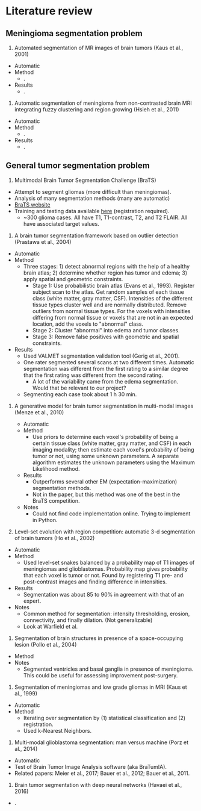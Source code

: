 # Literature review


## Meningioma segmentation problem


1. Automated segmentation of MR images of brain tumors (Kaus et al., 2001)
  - Automatic
  - Method
    - .
  - Results
    - .

1. Automatic segmentation of meningioma from non-contrasted brain MRI integrating fuzzy clustering and region growing (Hsieh et al., 2011)
  - Automatic
  - Method
    - .
  - Results
    - .



## General tumor segmentation problem

1. Multimodal Brain Tumor Segmentation Challenge (BraTS)
  - Attempt to segment gliomas (more difficult than meningiomas).
  - Analysis of many segmentation methods (many are automatic)
  - [BraTS website](http://braintumorsegmentation.org/)
  - Training and testing data available [here](https://www.smir.ch/BRATS/Start2015) (registration required).
    - ~300 glioma cases. All have T1, T1-contrast, T2, and T2 FLAIR. All have associated target values.


1. A brain tumor segmentation framework based on outlier detection (Prastawa et al., 2004)
  - Automatic
  - Method
    - Three stages: 1) detect abnormal regions with the help of a healthy brain atlas; 2) determine whether region has tumor and edema; 3) apply spatial and geometric constraints.
      - Stage 1: Use probabilistic brain atlas (Evans et al., 1993). Register subject scan to the atlas. Get random samples of each tissue class (white matter, gray matter, CSF). Intensities of the different tissue types cluster well and are normally distributed. Remove outliers from normal tissue types. For the voxels with intensities differing from normal tissue or voxels that are not in an expected location, add the voxels to "abnormal" class.
      - Stage 2: Cluster "abnormal" into edema and tumor classes.
      - Stage 3: Remove false positives with geometric and spatial constraints.
  - Results
    - Used VALMET segmentation validation tool (Gerig et al., 2001).
    - One rater segmented several scans at two different times. Automatic segmentation was different from the first rating to a similar degree that the first rating was different from the second rating.
      - A lot of the variability came from the edema segmentation. Would that be relevant to our project?
    - Segmenting each case took about 1 h 30 min.


1. A generative model for brain tumor segmentation in multi-modal images (Menze et al., 2010)
    - Automatic
    - Method
      - Use priors to determine each voxel's probability of being a certain tissue class (white matter, gray matter, and CSF) in each imaging modality; then estimate each voxel's probability of being tumor or not, using some unknown parameters. A separate algorithm estimates the unknown parameters using the Maximum Likelihood method.
    - Results
      - Outperforms several other EM (expectation-maximization) segmentation methods.
      - Not in the paper, but this method was one of the best in the BraTS competition.
    - Notes
      - Could not find code implementation online. Trying to implement in Python.


1. Level-set evolution with region competition: automatic 3-d segmentation of brain tumors (Ho et al., 2002)
  - Automatic
  - Method
    - Used level-set snakes balanced by a probability map of T1 images of meningiomas and glioblastomas. Probability map gives probability that each voxel is tumor or not. Found by registering T1 pre- and post-contrast images and finding difference in intensities.
  - Results
    - Segmentation was about 85 to 90% in agreement with that of an expert.
  - Notes
    - Common method for segmentation: intensity thresholding, erosion, connectivity, and finally dilation. (Not generalizable)
    - Look at Warfield et al.


1. Segmentation of brain structures in presence of a space-occupying lesion (Pollo et al., 2004)
  - Method
  - Notes
     - Segmented ventricles and basal ganglia in presence of meningioma. This could be useful for assessing improvement post-surgery.


1. Segmentation of meningiomas and low grade gliomas in MRI (Kaus et al., 1999)
  - Automatic
  - Method
    - Iterating over segmentation by (1) statistical classification and (2) registration.
    - Used k-Nearest Neighbors.


1. Multi-modal glioblastoma segmentation: man versus machine (Porz et al., 2014)
  - Automatic
  - Test of Brain Tumor Image Analysis software (aka BraTumIA).
  - Related papers: Meier et al., 2017; Bauer et al., 2012; Bauer et al., 2011.


1. Brain tumor segmentation with deep neural networks (Havaei et al., 2016)
  - .
